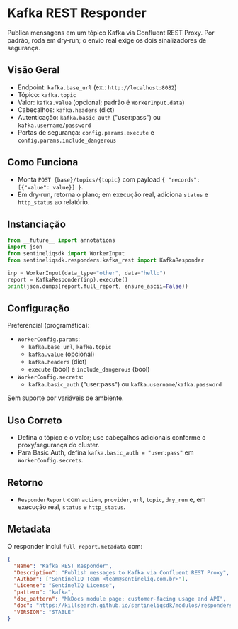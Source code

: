 # Kafka REST Responder

Publica mensagens em um tópico Kafka via Confluent REST Proxy. Por padrão, roda em dry‑run; o
envio real exige os dois sinalizadores de segurança.

## Visão Geral

- Endpoint: `kafka.base_url` (ex.: `http://localhost:8082`)
- Tópico: `kafka.topic`
- Valor: `kafka.value` (opcional; padrão é `WorkerInput.data`)
- Cabeçalhos: `kafka.headers` (dict)
- Autenticação: `kafka.basic_auth` ("user:pass") ou `kafka.username/password`
- Portas de segurança: `config.params.execute` e `config.params.include_dangerous`

## Como Funciona

- Monta `POST {base}/topics/{topic}` com payload `{ "records": [{"value": value}] }`.
- Em dry‑run, retorna o plano; em execução real, adiciona `status` e `http_status` ao relatório.

## Instanciação

```python
from __future__ import annotations
import json
from sentineliqsdk import WorkerInput
from sentineliqsdk.responders.kafka_rest import KafkaResponder

inp = WorkerInput(data_type="other", data="hello")
report = KafkaResponder(inp).execute()
print(json.dumps(report.full_report, ensure_ascii=False))
```

## Configuração

Preferencial (programática):

- `WorkerConfig.params`:
  - `kafka.base_url`, `kafka.topic`
  - `kafka.value` (opcional)
  - `kafka.headers` (dict)
  - `execute` (bool) e `include_dangerous` (bool)
- `WorkerConfig.secrets`:
  - `kafka.basic_auth` ("user:pass") ou `kafka.username`/`kafka.password`

Sem suporte por variáveis de ambiente.

## Uso Correto

- Defina o tópico e o valor; use cabeçalhos adicionais conforme o proxy/segurança do cluster.
- Para Basic Auth, defina `kafka.basic_auth = "user:pass"` em `WorkerConfig.secrets`.

## Retorno

- `ResponderReport` com `action`, `provider`, `url`, `topic`, `dry_run` e, em execução real,
  `status` e `http_status`.

## Metadata

O responder inclui `full_report.metadata` com:

```json
{
  "Name": "Kafka REST Responder",
  "Description": "Publish messages to Kafka via Confluent REST Proxy",
  "Author": ["SentinelIQ Team <team@sentineliq.com.br>"],
  "License": "SentinelIQ License",
  "pattern": "kafka",
  "doc_pattern": "MkDocs module page; customer-facing usage and API",
  "doc": "https://killsearch.github.io/sentineliqsdk/modulos/responders/kafka_rest/",
  "VERSION": "STABLE"
}
```
